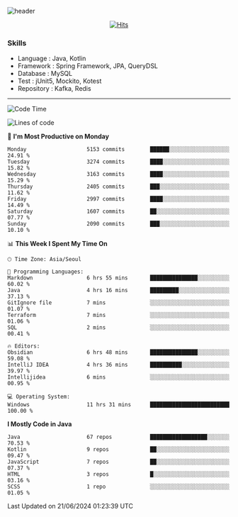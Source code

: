 <!-- Github Profile Readme로 프로필 꾸미기 : https://zzsza.github.io/development/2020/07/10/make-github-profile-readme/ -->

<!-- github theme -->
  <!-- 
    ![header](https://capsule-render.vercel.app/api?type=slice&color=e0f0e3&height=150&section=header&text=beasy&fontSize=45)
  -->
  ![header](https://capsule-render.vercel.app/api?type=soft&color=e0f0e3&height=150&section=header&text=Choi-YongSeok&fontSize=55&animation=twinkling)


<!-- hits count : https://hits.seeyoufarm.com/ -->
<div align=center>
    
  [![Hits](https://hits.seeyoufarm.com/api/count/incr/badge.svg?url=https%3A%2F%2Fgithub.com%2Fchoi-ys&count_bg=%2379C83D&title_bg=%23555555&icon=&icon_color=%23E7E7E7&title=hits&edge_flat=false)](https://hits.seeyoufarm.com)

</div>


<!-- Committed Top Lang -->
<div align=center>
</div>


### Skills
 - Language : Java, Kotlin
 - Framework : Spring Framework, JPA, QueryDSL
 - Database : MySQL
 - Test : jUnit5, Mockito, Kotest
 - Repository : Kafka, Redis

---

<!--START_SECTION:waka-->
![Code Time](http://img.shields.io/badge/Code%20Time-4%2C175%20hrs%2039%20mins-blue)

![Lines of code](https://img.shields.io/badge/From%20Hello%20World%20I%27ve%20Written-14.9%20million%20lines%20of%20code-blue)

📅 **I'm Most Productive on Monday** 

```text
Monday                   5153 commits        ██████░░░░░░░░░░░░░░░░░░░   24.91 % 
Tuesday                  3274 commits        ████░░░░░░░░░░░░░░░░░░░░░   15.82 % 
Wednesday                3163 commits        ████░░░░░░░░░░░░░░░░░░░░░   15.29 % 
Thursday                 2405 commits        ███░░░░░░░░░░░░░░░░░░░░░░   11.62 % 
Friday                   2997 commits        ████░░░░░░░░░░░░░░░░░░░░░   14.49 % 
Saturday                 1607 commits        ██░░░░░░░░░░░░░░░░░░░░░░░   07.77 % 
Sunday                   2090 commits        ███░░░░░░░░░░░░░░░░░░░░░░   10.10 % 
```


📊 **This Week I Spent My Time On** 

```text
🕑︎ Time Zone: Asia/Seoul

💬 Programming Languages: 
Markdown                 6 hrs 55 mins       ███████████████░░░░░░░░░░   60.02 % 
Java                     4 hrs 16 mins       █████████░░░░░░░░░░░░░░░░   37.13 % 
GitIgnore file           7 mins              ░░░░░░░░░░░░░░░░░░░░░░░░░   01.07 % 
Terraform                7 mins              ░░░░░░░░░░░░░░░░░░░░░░░░░   01.06 % 
SQL                      2 mins              ░░░░░░░░░░░░░░░░░░░░░░░░░   00.41 % 

🔥 Editors: 
Obsidian                 6 hrs 48 mins       ███████████████░░░░░░░░░░   59.08 % 
IntelliJ IDEA            4 hrs 36 mins       ██████████░░░░░░░░░░░░░░░   39.97 % 
Intellijidea             6 mins              ░░░░░░░░░░░░░░░░░░░░░░░░░   00.95 % 

💻 Operating System: 
Windows                  11 hrs 31 mins      █████████████████████████   100.00 % 
```

**I Mostly Code in Java** 

```text
Java                     67 repos            ██████████████████░░░░░░░   70.53 % 
Kotlin                   9 repos             ██░░░░░░░░░░░░░░░░░░░░░░░   09.47 % 
JavaScript               7 repos             ██░░░░░░░░░░░░░░░░░░░░░░░   07.37 % 
HTML                     3 repos             █░░░░░░░░░░░░░░░░░░░░░░░░   03.16 % 
SCSS                     1 repo              ░░░░░░░░░░░░░░░░░░░░░░░░░   01.05 % 
```




 Last Updated on 21/06/2024 01:23:39 UTC
<!--END_SECTION:waka-->

<!-- 
![footer](https://capsule-render.vercel.app/api?section=footer&type=slice&color=e0f0e3)
-->

